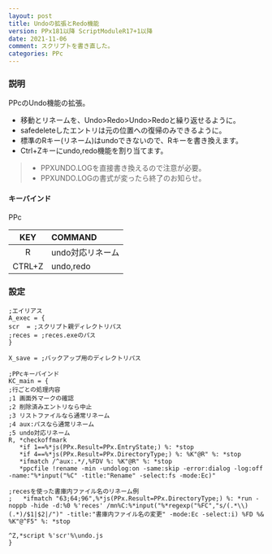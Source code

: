 ```yaml
---
layout: post
title: Undoの拡張とRedo機能
version: PPx181以降 ScriptModuleR17+1以降
date: 2021-11-06
comment: スクリプトを書き直した。
categories: PPc
---
```

### 説明
PPcのUndo機能の拡張。
- 移動とリネームを、Undo\>Redo\>Undo\>Redoと繰り返せるように。
- safedeleteしたエントリは元の位置への復帰のみできるように。
- 標準のRキー(リネーム)はundoできないので、Rキーを書き換えます。
- Ctrl+Zキーにundo,redo機能を割り当てます。

> - PPXUNDO.LOGを直接書き換えるので注意が必要。
> - PPXUNDO.LOGの書式が変ったら終了のお知らせ。

#### キーバインド
PPc

| KEY | COMMAND |
|:---:|:--------|
| R | undo対応リネーム |
| CTRL+Z | undo,redo |

### 設定

```clean
;エイリアス
A_exec = {
scr  = ;スクリプト親ディレクトリパス
;reces = ;reces.exeのパス
}

X_save = ;バックアップ用のディレクトリパス

;PPcキーバインド
KC_main = {
;行ごとの処理内容
;1 画面外マークの確認
;2 削除済みエントリなら中止
;3 リストファイルなら通常リネーム
;4 aux:パスなら通常リネーム
;5 undo対応リネーム
R, *checkoffmark
   *if 1==%*js(PPx.Result=PPx.EntryState;) %: *stop
   *if 4==%*js(PPx.Result=PPx.DirectoryType;) %: %K"@R" %: *stop
   *ifmatch /^aux:.*/,%FDV %: %K"@R" %: *stop
   *ppcfile !rename -min -undolog:on -same:skip -error:dialog -log:off -name:"%*input("%C" -title:"Rename" -select:fs -mode:Ec)"

;recesを使った書庫内ファイル名のリネーム例
;   *ifmatch "63;64;96",%*js(PPx.Result=PPx.DirectoryType;) %: *run -noppb -hide -d:%0 %'reces' /mn%C:%*input("%*regexp("%FC","s/(.*\\)(.*)/$1|$2|/")" -title:"書庫内ファイル名の変更" -mode:Ec -select:i) %FD %& %K"@^F5" %: *stop

^Z,*script %'scr'%\undo.js
}
```
<BR>
<script src="https://gist.github.com/tar80/de65b6daddf32036cdbe52557348071a.js"></script>
